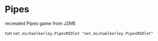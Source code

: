 # Pipes
recreated Pipes game from J2ME

run ```net.michaelkerley.PipesMIDlet "net.michaelkerley.PipesMIDlet"```

